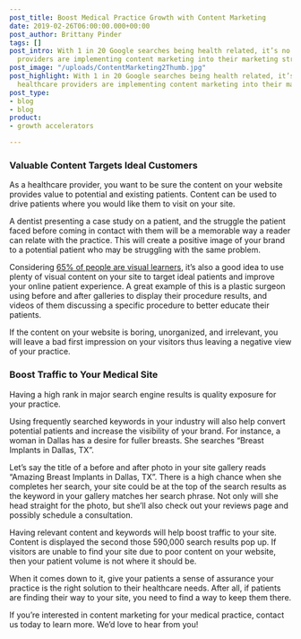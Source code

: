 ```yaml
---
post_title: Boost Medical Practice Growth with Content Marketing
date: 2019-02-26T06:00:00.000+00:00
post_author: Brittany Pinder
tags: []
post_intro: With 1 in 20 Google searches being health related, it’s no wonder healthcare
  providers are implementing content marketing into their marketing strategies.
post_image: "/uploads/ContentMarketing2Thumb.jpg"
post_highlight: With 1 in 20 Google searches being health related, it’s no wonder
  healthcare providers are implementing content marketing into their marketing strategies.
post_type:
- blog
- blog
product:
- growth accelerators

---
```

### Valuable Content Targets Ideal Customers

As a healthcare provider, you want to be sure the content on your website provides value to potential and existing patients. Content can be used to drive patients where you would like them to visit on your site.

A dentist presenting a case study on a patient, and the struggle the patient faced before coming in contact with them will be a memorable way a reader can relate with the practice. This will create a positive image of your brand to a potential patient who may be struggling with the same problem.

Considering [65% of people are visual learners](https://neilpatel.com/blog/visual-content-you-need-to-use-in-your-marketing-campaign/), it’s also a good idea to use plenty of visual content on your site to target ideal patients and improve your online patient experience. A great example of this is a plastic surgeon using before and after galleries to display their procedure results, and videos of them discussing a specific procedure to better educate their patients.

If the content on your website is boring, unorganized, and irrelevant, you will leave a bad first impression on your visitors thus leaving a negative view of your practice.

### Boost Traffic to Your Medical Site

Having a high rank in major search engine results is quality exposure for your practice.

Using frequently searched keywords in your industry will also help convert potential patients and increase the visibility of your brand. For instance, a woman in Dallas has a desire for fuller breasts. She searches “Breast Implants in Dallas, TX”.

Let’s say the title of a before and after photo in your site gallery reads “Amazing Breast Implants in Dallas, TX”. There is a high chance when she completes her search, your site could be at the top of the search results as the keyword in your gallery matches her search phrase. Not only will she head straight for the photo, but she’ll also check out your reviews page and possibly schedule a consultation.

Having relevant content and keywords will help boost traffic to your site. Content is displayed the second those 590,000 search results pop up. If visitors are unable to find your site due to poor content on your website, then your patient volume is not where it should be.

When it comes down to it, give your patients a sense of assurance your practice is the right solution to their healthcare needs. After all, if patients are finding their way to your site, you need to find a way to keep them there.

If you’re interested in content marketing for your medical practice, contact us today to learn more. We’d love to hear from you!
